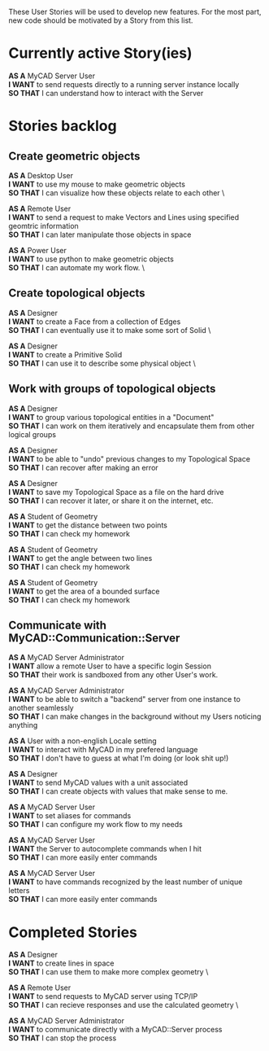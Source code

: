 These User Stories will be used to develop new features. For the most part, new code
should be motivated by a Story from this list.

# Currently active Story(ies)

**AS A** MyCAD Server User \
**I WANT** to send requests directly to a running server instance locally \
**SO THAT** I can understand how to interact with the Server

# Stories backlog
## Create geometric objects
**AS A** Desktop User \
**I WANT** to use my mouse to make geometric objects \
**SO THAT** I can visualize how these objects relate to each other \

**AS A** Remote User \
**I WANT** to send a request to make Vectors and Lines using specified geomtric information \
**SO THAT** I can later manipulate those objects in space

**AS A** Power User \
**I WANT** to use python to make geometric objects \
**SO THAT** I can automate my work flow. \

## Create topological objects

**AS A** Designer \
**I WANT** to create a Face from a collection of Edges \
**SO THAT** I can eventually use it to make some sort of Solid \

**AS A** Designer \
**I WANT** to create a Primitive Solid \
**SO THAT** I can use it to describe some physical object \

## Work with groups of topological objects
**AS A** Designer \
**I WANT** to group various topological entities in a "Document" \
**SO THAT** I can work on them iteratively and encapsulate them from other logical groups

**AS A** Designer \
**I WANT** to be able to "undo" previous changes to my Topological Space \
**SO THAT** I can recover after making an error

**AS A** Designer \
**I WANT** to save my Topological Space as a file on the hard drive \
**SO THAT** I can recover it later, or share it on the internet, etc.

**AS A** Student of Geometry \
**I WANT** to get the distance between two points \
**SO THAT** I can check my homework

**AS A** Student of Geometry \
**I WANT** to get the angle between two lines \
**SO THAT** I can check my homework

**AS A** Student of Geometry \
**I WANT** to get the area of a bounded surface \
**SO THAT** I can check my homework

## Communicate with MyCAD::Communication::Server
**AS A** MyCAD Server Administrator \
**I WANT** allow a remote User to have a specific login Session \
**SO THAT** their work is sandboxed from any other User's work.

**AS A** MyCAD Server Administrator \
**I WANT** to be able to switch a "backend" server from one instance to another seamlessly \
**SO THAT** I can make changes in the background without my Users noticing anything

**AS A** User with a non-english Locale setting \
**I WANT** to interact with MyCAD in my prefered language \
**SO THAT** I don't have to guess at what I'm doing (or look shit up!)

**AS A** Designer \
**I WANT** to send MyCAD values with a unit associated \
**SO THAT** I can create objects with values that make sense to me.

**AS A** MyCAD Server User \
**I WANT** to set aliases for commands \
**SO THAT** I can configure my work flow to my needs

**AS A** MyCAD Server User \
**I WANT** the Server to autocomplete commands when I hit <Tab> \
**SO THAT** I can more easily enter commands

**AS A** MyCAD Server User \
**I WANT** to have commands recognized by the least number of unique letters \
**SO THAT** I can more easily enter commands

# Completed Stories
**AS A** Designer \
**I WANT** to create lines in space \
**SO THAT** I can use them to make more complex geometry \

**AS A** Remote User \
**I WANT** to send requests to MyCAD server using TCP/IP \
**SO THAT** I can recieve responses and use the calculated geometry \

**AS A** MyCAD Server Administrator \
**I WANT** to communicate directly with a MyCAD::Server process \
**SO THAT** I can stop the process

